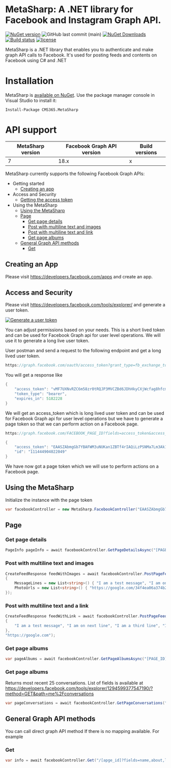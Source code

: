 # MetaSharp: A .NET library for Facebook and Instagram Graph API.
[![NuGet version](https://img.shields.io/nuget/v/CMS365.MetaSharp.svg?maxAge=3600)](https://www.nuget.org/packages/CMS365.MetaSharp/)
![GitHub last commit (main)](https://img.shields.io/github/last-commit/CMS365-PTY-LTD/MetaSharp/main.svg?logo=github)
[![NuGet Downloads](https://img.shields.io/nuget/dt/CMS365.MetaSharp.svg?logo=nuget)](https://www.nuget.org/packages/CMS365.MetaSharp/)
[![Build status](https://img.shields.io/azure-devops/build/cms-365/MetaSharp/8.svg?logo=azuredevops)](https://cms-365.visualstudio.com/MetaSharp/_build?definitionId=8)
[![license](https://img.shields.io/github/license/CMS365/MetaSharp.svg?maxAge=3600)](https://github.com/CMS365-PTY-LTD/MetaSharp/blob/master/LICENSE.txt)

MetaSharp is a .NET library that enables you to authenticate and make graph API calls to Facebook. It's used for posting feeds and contents on Facebook using C# and .NET
# Installation
MetaSharp is [available on NuGet](https://www.nuget.org/packages/CMS365.MetaSharp/). Use the package manager
console in Visual Studio to install it:

```pwsh
Install-Package CMS365.MetaSharp
```
# API support

| MetaSharp version    | Facebook Graph API version   | Build versions
| -------------------- | ---------------------------- |----------------------- |
| 7                    | 18.x                         | x                      |

MetaSharp currently supports the following Facebook Graph APIs:

-   Getting started
    -   [Creating an app](#creating-an-app)
-   Access and Security
    -   [Getting the access token](#access-and-security)
-   Using the MetaSharp
    -   [Using the MetaSharp](#using-the-MetaSharp)
    -   [Page](#page)
        -   [Get page details](#get-page-details)
        -   [Post with multiline text and images](#post-with-multiline-text-and-images)
        -   [Post with multiline text and link](#post-with-multiline-text-and-a-link)
        -   [Get page albums](#get-page-albums)
    -   [General Graph API methods](#general-graph-api-methods)
        -   [Get](#get)

## Creating an App

Please visit https://developers.facebook.com/apps and create an app.

## Access and Security

Please visit https://developers.facebook.com/tools/explorer/ and generate a user token.

[![Generate a user token](https://i.imgur.com/a2WvGaH.png)](https://developers.facebook.com/tools/explorer/)

You can adjust permissions based on your needs. This is a short lived token and can be used for Facebook Graph api for user level operations. We will use it to generate a long live user token.

User postman and send a request to the following endpoint and get a long lived user token.

```C#
https://graph.facebook.com/oauth/access_token?grant_type=fb_exchange_token&client_id=APP_CLIENT_ID&client_secret=APP_CLIENT_SECRET&fb_exchange_token=YOUR_SHORT_LIVED_USER_TOKEN_HERE
```
You will get a response like 
```C#
{
    "access_token": "vMF7UXNvRZC6m58zr0tRQJP3MVCZBd6JDhHkyCXjWcfag8hfcmjImn85B2YPZAUYK4eirj9ZA0ZAsp1TocZD",
    "token_type": "bearer",
    "expires_in": 5182228
}
```
We will get an access_token which is long lived user token and can be used for Facebook Graph api for user level operations but we have to generate a page token so that we can perform action on a Facebook page.
```C#
https://graph.facebook.com/FACEBOOK_PAGE_ID?fields=access_token&access_token=LONG_LIVED_USER_TOKEN
```

```C#
{
    "access_token": "EAASZAbmgGb7YBAFWM3uNUKan1ZBTf4rIAQiLzPSNMa7Lm3Ak1R8tNAVwsORl0LZAcPNEURzFgl6",
    "id": "111444904022049"
}
```
We have now got a page token which we will use to perform actions on a Facebook page.

## Using the MetaSharp
 Initialize the instance with the page token
```C#
var facebookController = new MetaSharp.FacebookController("EAASZAbmgGb7YBAFWM3uNUKan1ZBTf4rIAQiLzPSNMa7Lm3Ak1R8tNAVwsORl0LZAcPNEURzFgl6");
```

## Page
### Get page details
```C#
PageInfo pageInfo = await facebookController.GetPageDetailsAsync("[PAGE_ID]");
```
### Post with multiline text and images
```C#
CreateFeedResponse feedWithImages = await facebookController.PostPageFeedAsync("[PAGE_ID]", new MetaSharp.Entities.Page.PageFeedRequestContent()
{
    MessageLines = new List<string>() { "I am a test message", "I am on next line", "https://google.com" },
    PhotoUrls = new List<string>() { "https://google.com/34f4ea06a374b216cb1c778a0d1810c6_480x.jpg?v=1684836648" }
});
```
### Post with multiline text and a link
```C#
CreateFeedResponse feedWithLink = await facebookController.PostPageFeedAsync("[PAGE_ID]",new List<string>() 
{ 
    "I am a test message", "I am on next line", "I am a third line", "I am a fourth line"
},
"https://google.com");
```
### Get page albums
```C#
var pageAlbums = await facebookController.GetPageAlbumsAsync("[PAGE_ID]", string fields = "");
```
### Get page albums
Returns most recent 25 conversations.
List of fields is available at https://developers.facebook.com/tools/explorer/1294599377547190/?method=GET&path=me%2Fconversations
```C#
var pageConversations = await facebookController.GetPageConversations("[PAGE_ID]", string fields = "");
```
## General Graph API methods
You can call direct graph API method If there is no mapping available. For example
### Get
```C#
var info = await facebookController.Get("/[apge_id]?fields=name,about,link,cover");
```